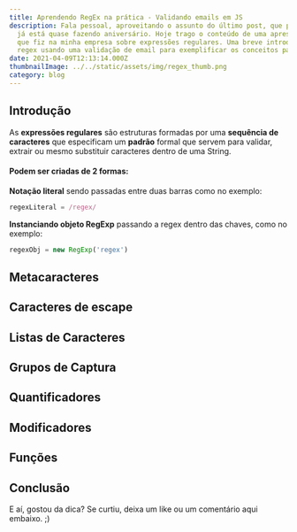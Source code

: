 ```yaml
---
title: Aprendendo RegEx na prática - Validando emails em JS
description: Fala pessoal, aproveitando o assunto do último post, que por sinal
  já está quase fazendo aniversário. Hoje trago o conteúdo de uma apresentação
  que fiz na minha empresa sobre expressões regulares. Uma breve introdução as
  regex usando uma validação de email para exemplificar os conceitos passados.
date: 2021-04-09T12:13:14.000Z
thumbnailImage: ../../static/assets/img/regex_thumb.png
category: blog
---
```

## Introdução
As **expressões regulares** são estruturas formadas por uma **sequência de caracteres** que especificam um **padrão** formal que servem para validar, extrair ou mesmo substituir caracteres dentro de uma String.

#### Podem ser criadas de 2 formas:   
**Notação literal** sendo passadas entre duas barras como no exemplo:  

```js
regexLiteral = /regex/
```

**Instanciando objeto RegExp** passando a regex dentro das chaves, como no exemplo:

```js
regexObj = new RegExp('regex')
```

## Metacaracteres
## Caracteres de escape
## Listas de Caracteres
## Grupos de Captura
## Quantificadores
## Modificadores
## Funções

## Conclusão
E aí, gostou da dica? Se curtiu, deixa um like ou um comentário aqui embaixo. ;)
